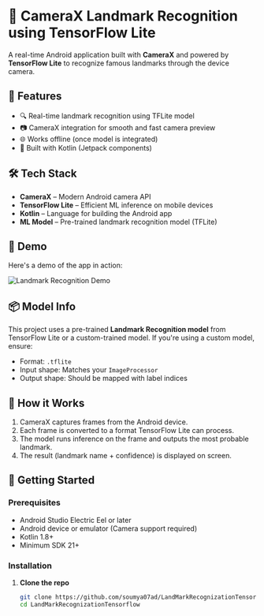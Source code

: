 # 📸 CameraX Landmark Recognition using TensorFlow Lite

A real-time Android application built with **CameraX** and powered by **TensorFlow Lite** to recognize famous landmarks through the device camera.

## 🚀 Features

* 🔍 Real-time landmark recognition using TFLite model
* 📷 CameraX integration for smooth and fast camera preview
* 🌐 Works offline (once model is integrated)
* 📱 Built with Kotlin (Jetpack components)

## 🛠️ Tech Stack

* **CameraX** – Modern Android camera API
* **TensorFlow Lite** – Efficient ML inference on mobile devices
* **Kotlin** – Language for building the Android app
* **ML Model** – Pre-trained landmark recognition model (TFLite)

## 🎥 Demo

Here's a demo of the app in action:

![Landmark Recognition Demo](https://github.com/soumya07ad/LandMarkRecognizationTensorflow/assets/demo.gif)

## 📦 Model Info

This project uses a pre-trained **Landmark Recognition model** from TensorFlow Lite or a custom-trained model. If you're using a custom model, ensure:

* Format: `.tflite`
* Input shape: Matches your `ImageProcessor`
* Output shape: Should be mapped with label indices

## 🧠 How it Works

1. CameraX captures frames from the Android device.
2. Each frame is converted to a format TensorFlow Lite can process.
3. The model runs inference on the frame and outputs the most probable landmark.
4. The result (landmark name + confidence) is displayed on screen.

## 📲 Getting Started

### Prerequisites

* Android Studio Electric Eel or later
* Android device or emulator (Camera support required)
* Kotlin 1.8+
* Minimum SDK 21+

### Installation

1. **Clone the repo**

   ```bash
   git clone https://github.com/soumya07ad/LandMarkRecognizationTensorflow.git
   cd LandMarkRecognizationTensorflow

   ```
